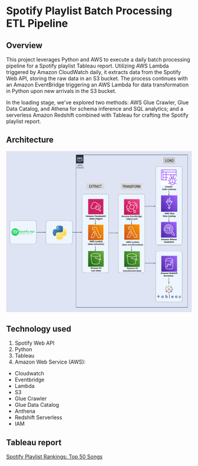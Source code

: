 # Spotify Playlist Batch Processing ETL Pipeline

## Overview
This project leverages Python and AWS to execute a daily batch processing pipeline for a Spotify playlist Tableau report. Utilizing AWS Lambda triggered by Amazon CloudWatch daily, it extracts data from the Spotify Web API, storing the raw data in an S3 bucket. The process continues with an Amazon EventBridge triggering an AWS Lambda for data transformation in Python upon new arrivals in the S3 bucket.

In the loading stage, we've explored two methods: AWS Glue Crawler, Glue Data Catalog, and Athena for schema inference and SQL analytics; and a serverless Amazon Redshift combined with Tableau for crafting the Spotify playlist report.

## Architecture
<img src="Spotify-Architecture.png">

## Technology used
1. Spotify Web API
2. Python
3. Tableau
4. Amazon Web Service (AWS):
- Cloudwatch
- Eventbridge
- Lambda
- S3
- Glue Crawler
- Glue Data Catalog
- Anthena
- Redshift Serverless
- IAM



## Tableau report
[Spotify Playlist Rankings: Top 50 Songs](https://public.tableau.com/app/profile/stanley.goh/viz/Spotify_Workbook_17004225392950/Dashboard1)


